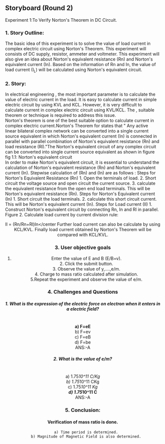 ## Storyboard (Round 2)

Experiment 1:To Verify Norton's Theorem in DC Circuit.

### 1. Story Outline:

 The basic idea of this experiment is to solve the value of load current in complex electric circuit
     using Norton's Theorem. This experiment will consists of DC supply, resistor, ammeter and voltmeter.
	 This experiment will also give an idea about Norton's equivalent resistance (Rn) and Norton's equivalent 
	 current (In). Based on the information of Rn and In, the value of  load current (I<sub>L</sub>) will be calculated 
		using Norton's equivalent circuit.
### 2. Story:
In electrical engineering , the most important parameter is to calculate the value of electric current
     in the load. It is easy to calculate current in simple electric circuit by using KVL and KCL. However, it is very 
	 difficult to calculate current in complex electric circuit using KVL/KCL. The         , suitable theorem
	 or technique is required to address this issue.<br> Norton's theorem is one of the best suitable option to 
	 calculate  current in complex electric current.Norton's Theorem for states that " Any active linear bilateral complex network can be converted into a
     single current source equivalent in which Norton's  equivalent current (In) is connected in parallel 
	 with parallel combination of Norton's equivalent resistance (Rn) and load resistance (Rl)."The Norton's equivalent circuit  of any complex circuit can be converted  into single current source 
     equivalent as shown in figure</br>
     fig 1.1: Norton's equivalent circuit <br> In order to make Norton's equivalent circuit, it is essential to understand the  calculation of Norton's
			  equivalent resistance (Rn) and Norton's equivalent current (In). Stepwise calculation of (Rn) and
			  (In) are as follows :
			  Steps for Norton's Equivalent Resistance (Rn) 
			  1. Open the terminals of load.
			  2. Short circuit the voltage source and open circuit the current source. 
			  3. calculate the equivalent resistance from the open end load terminals. This will be Norton's 
			     equivalent resistance (Rn).
			Steps for Norton's Equivalent current (In) 
			  1. Short circuit the load terminals.
			  2. calculate this short circuit current. This will be Norton's equivalent current (In).
			  Steps for Load current (Il) 
			  1. Construct Norton's equivalent circuit by connecting Rn, In and Rl in parallel.
	                   Figure
			  2. Calculate load current by current division rule:
			  <center>Il = (Rn/Rn+Rl)In</center
			  Further load current can also be calculate by using KCL/KVL. Finally load current 
				 obtained by Norton's Theorem will be compared with KCL/KVL.

#### 
### 3. User objective goals<br>
1. Enter the value of E and B (E/B=v).<br>2. Click the submit button.<br> 3. Observe the value of y,....,e/m.<br>4. Charge to mass ratio calculated after simulation.<br>5.Repeat the experiment and observe the value of e/m.


### 4. Challenges and Questions
##### 1.	What is the expression of the electric force on electron when it enters in a electric field?
<br> <b> a)	F=eE  </b> 
<br> b) F=ev 
<br> c)	F=eB
<br> d)	F=be
<br> ANS:-A


##### 2.	What is the value of e/m?
<br> a)	1.75*10^11 C/Kg
<br> b)	1.75*10^11 CKg
<br> c)	1.75*10^11 Kg
<br> <b>  d) 1.75*10^11 C </b>
<br> ANS:-A


### 5. Conclusion:
####  Verification of mass ratio is done. 
       a) Time period is determined.
       b) Magnitude of Magnetic Field is also determined.
